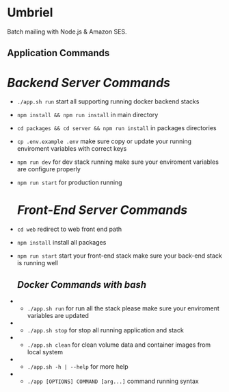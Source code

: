 # Umbriel

Batch mailing with Node.js & Amazon SES.

## Application Commands

   # *Backend Server Commands*
 - `./app.sh run` start all supporting running docker backend stacks
 - `npm install && npm run install` in main directory
 - `cd packages && cd server && npm run install` in packages directories
 - `cp .env.example .env` make sure copy or update your running enviroment variables with correct keys
 - `npm run dev` for dev stack running make sure your enviroment variables are configure properly
 - `npm run start` for production running

    # *Front-End Server Commands*
 - `cd web` redirect to web front end path
 - `npm install` install all packages
 - `npm run start` start your front-end stack make sure your back-end stack is running well

   ## *Docker Commands with bash*

 - * `./app.sh run` for run all the stack please make sure your enviroment variables are updated
 - * `./app.sh stop` for stop all running application and stack
 - * `./app.sh clean` for clean volume data and container images from local system
 - * `./app.sh -h | --help` for more help
 - * `./app [OPTIONS] COMMAND [arg...]` command running syntax